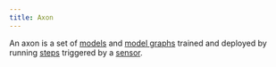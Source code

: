 ```yaml
---
title: Axon
---
```


An axon is a set of [models](#model) and [model graphs](#model-graph.md) trained and deployed by running [steps](#step) triggered by a [sensor](#sensor).